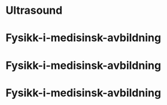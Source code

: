# Ultrasound
# Fysikk-i-medisinsk-avbildning
# Fysikk-i-medisinsk-avbildning
# Fysikk-i-medisinsk-avbildning
